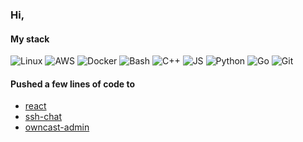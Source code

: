 ### Hi,

<!--
**sytranvn/sytranvn** is a ✨ _special_ ✨ repository because its `README.md` (this file) appears on your GitHub profile.

Here are some ideas to get you started:

- 🔭 I’m currently working on ...
- 🌱 I’m currently learning ...
- 👯 I’m looking to collaborate on ...
- 🤔 I’m looking for help with ...
- 💬 Ask me about ...
- 📫 How to reach me: ...
- 😄 Pronouns: ...
- ⚡ Fun fact: ...
-->
#### My stack

![Linux](https://img.shields.io/static/v1?style=square&color=0F0F0F&logoColor=FFFFCC&logo=linux&label=&message=Linux)
![AWS](https://img.shields.io/static/v1?style=square&color=0F0F0F&logoColor=FFFFCC&logo=amazon-aws&label=&message=AWS)
![Docker](https://img.shields.io/static/v1?style=square&color=0F0F0F&logoColor=FFFFCC&logo=docker&label=&message=Docker)
![Bash](https://img.shields.io/static/v1?style=square&color=0F0F0F&logoColor=FFFFCC&logo=gnu-bash&label=&message=Bash)
![C++](https://img.shields.io/static/v1?style=square&color=0F0F0F&logoColor=FFFFCC&logo=c&label=&message=C%2FC%2B%2B)
![JS](https://img.shields.io/static/v1?style=square&color=0F0F0F&logoColor=FFFFCC&logo=javascript&label=&message=Javascript)
![Python](https://img.shields.io/static/v1?style=square&color=0F0F0F&logoColor=FFFFCC&logo=python&label=&message=Python)
![Go](https://img.shields.io/static/v1?style=square&color=0F0F0F&logoColor=FFFFCC&logo=go&label=&message=Go)
![Git](https://img.shields.io/static/v1?style=square&color=0F0F0F&logoColor=FFFFCC&logo=git&label=&message=Git)

#### Pushed a few lines of code to
- [react](https://github.com/facebook/react)
- [ssh-chat](https://github.com/shazow/ssh-chat)
- [owncast-admin](https://github.com/owncast/owncast-admin)
